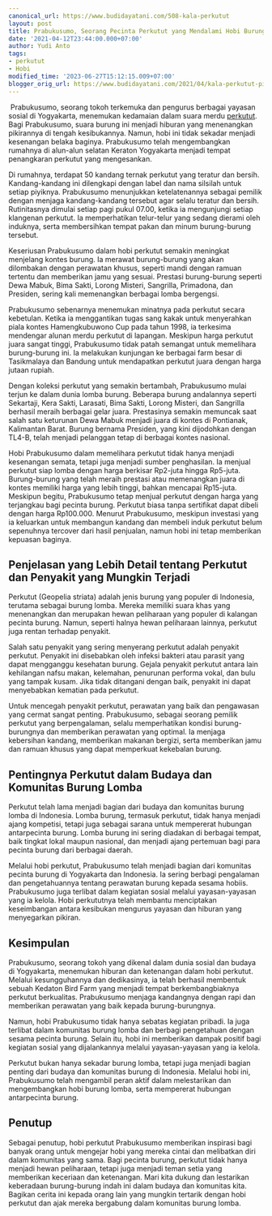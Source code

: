 ```yaml
---
canonical_url: https://www.budidayatani.com/508-kala-perkutut
layout: post
title: Prabukusumo, Seorang Pecinta Perkutut yang Mendalami Hobi Burung Lomba
date: '2021-04-12T23:44:00.000+07:00'
author: Yudi Anto
tags:
- perkutut
- Hobi
modified_time: '2023-06-27T15:12:15.009+07:00'
blogger_orig_url: https://www.budidayatani.com/2021/04/kala-perkutut-pikat-para-bangsawan.html
---
```


<p>&nbsp;Prabukusumo, seorang tokoh terkemuka dan pengurus berbagai yayasan sosial di Yogyakarta, menemukan kedamaian dalam suara merdu <a href="https://www.budidayatani.com/search/label/perkutut">perkutut</a>. Bagi Prabukusumo, suara burung ini menjadi hiburan yang menenangkan pikirannya di tengah kesibukannya. Namun, hobi ini tidak sekadar menjadi kesenangan belaka baginya. Prabukusumo telah mengembangkan rumahnya di alun-alun selatan Keraton Yogyakarta menjadi tempat penangkaran perkutut yang mengesankan.</p><p>Di rumahnya, terdapat 50 kandang ternak perkutut yang teratur dan bersih. Kandang-kandang ini dilengkapi dengan label dan nama silsilah untuk setiap piyiknya. Prabukusumo menunjukkan ketelatenannya sebagai pemilik dengan menjaga kandang-kandang tersebut agar selalu teratur dan bersih. Rutinitasnya dimulai setiap pagi pukul 07.00, ketika ia mengunjungi setiap klangenan perkutut. Ia memperhatikan telur-telur yang sedang dierami oleh induknya, serta membersihkan tempat pakan dan minum burung-burung tersebut.</p><p>Keseriusan Prabukusumo dalam hobi perkutut semakin meningkat menjelang kontes burung. Ia merawat burung-burung yang akan dilombakan dengan perawatan khusus, seperti mandi dengan ramuan tertentu dan memberikan jamu yang sesuai. Prestasi burung-burung seperti Dewa Mabuk, Bima Sakti, Lorong Misteri, Sangrilla, Primadona, dan Presiden, sering kali memenangkan berbagai lomba bergengsi.</p><p>Prabukusumo sebenarnya menemukan minatnya pada perkutut secara kebetulan. Ketika ia menggantikan tugas sang kakak untuk menyerahkan piala kontes Hamengkubuwono Cup pada tahun 1998, ia terkesima mendengar alunan merdu perkutut di lapangan. Meskipun harga perkutut juara sangat tinggi, Prabukusumo tidak patah semangat untuk memelihara burung-burung ini. Ia melakukan kunjungan ke berbagai farm besar di Tasikmalaya dan Bandung untuk mendapatkan perkutut juara dengan harga jutaan rupiah.</p><p>Dengan koleksi perkutut yang semakin bertambah, Prabukusumo mulai terjun ke dalam dunia lomba burung. Beberapa burung andalannya seperti Sekartaji, Kera Sakti, Larasati, Bima Sakti, Lorong Misteri, dan Sangrilla berhasil meraih berbagai gelar juara. Prestasinya semakin memuncak saat salah satu keturunan Dewa Mabuk menjadi juara di kontes di Pontianak, Kalimantan Barat. Burung bernama Presiden, yang kini dijodohkan dengan TL4-B, telah menjadi pelanggan tetap di berbagai kontes nasional.</p><p>Hobi Prabukusumo dalam memelihara perkutut tidak hanya menjadi kesenangan semata, tetapi juga menjadi sumber penghasilan. Ia menjual perkutut siap lomba dengan harga berkisar Rp2-juta hingga Rp5-juta. Burung-burung yang telah meraih prestasi atau memenangkan juara di kontes memiliki harga yang lebih tinggi, bahkan mencapai Rp15-juta. Meskipun begitu, Prabukusumo tetap menjual perkutut dengan harga yang terjangkau bagi pecinta burung. Perkutut biasa tanpa sertifikat dapat dibeli dengan harga Rp100.000. Menurut Prabukusumo, meskipun investasi yang ia keluarkan untuk membangun kandang dan membeli induk perkutut belum sepenuhnya tercover dari hasil penjualan, namun hobi ini tetap memberikan kepuasan baginya.</p><h2>Penjelasan yang Lebih Detail tentang Perkutut dan Penyakit yang Mungkin Terjadi</h2><p>Perkutut (Geopelia striata) adalah jenis burung yang populer di Indonesia, terutama sebagai burung lomba. Mereka memiliki suara khas yang menenangkan dan merupakan hewan peliharaan yang populer di kalangan pecinta burung. Namun, seperti halnya hewan peliharaan lainnya, perkutut juga rentan terhadap penyakit.</p><p>Salah satu penyakit yang sering menyerang perkutut adalah penyakit perkutut. Penyakit ini disebabkan oleh infeksi bakteri atau parasit yang dapat mengganggu kesehatan burung. Gejala penyakit perkutut antara lain kehilangan nafsu makan, kelemahan, penurunan performa vokal, dan bulu yang tampak kusam. Jika tidak ditangani dengan baik, penyakit ini dapat menyebabkan kematian pada perkutut.</p><p>Untuk mencegah penyakit perkutut, perawatan yang baik dan pengawasan yang cermat sangat penting. Prabukusumo, sebagai seorang pemilik perkutut yang berpengalaman, selalu memperhatikan kondisi burung-burungnya dan memberikan perawatan yang optimal. Ia menjaga kebersihan kandang, memberikan makanan bergizi, serta memberikan jamu dan ramuan khusus yang dapat memperkuat kekebalan burung.</p><h2>Pentingnya Perkutut dalam Budaya dan Komunitas Burung Lomba</h2><p>Perkutut telah lama menjadi bagian dari budaya dan komunitas burung lomba di Indonesia. Lomba burung, termasuk perkutut, tidak hanya menjadi ajang kompetisi, tetapi juga sebagai sarana untuk mempererat hubungan antarpecinta burung. Lomba burung ini sering diadakan di berbagai tempat, baik tingkat lokal maupun nasional, dan menjadi ajang pertemuan bagi para pecinta burung dari berbagai daerah.</p><p>Melalui hobi perkutut, Prabukusumo telah menjadi bagian dari komunitas pecinta burung di Yogyakarta dan Indonesia. Ia sering berbagi pengalaman dan pengetahuannya tentang perawatan burung kepada sesama hobiis. Prabukusumo juga terlibat dalam kegiatan sosial melalui yayasan-yayasan yang ia kelola. Hobi perkututnya telah membantu menciptakan keseimbangan antara kesibukan mengurus yayasan dan hiburan yang menyegarkan pikiran.</p><h2>Kesimpulan</h2><p>Prabukusumo, seorang tokoh yang dikenal dalam dunia sosial dan budaya di Yogyakarta, menemukan hiburan dan ketenangan dalam hobi perkutut. Melalui kesungguhannya dan dedikasinya, ia telah berhasil membentuk sebuah Kedaton Bird Farm yang menjadi tempat berkembangbiaknya perkutut berkualitas. Prabukusumo menjaga kandangnya dengan rapi dan memberikan perawatan yang baik kepada burung-burungnya.</p><p>Namun, hobi Prabukusumo tidak hanya sebatas kegiatan pribadi. Ia juga terlibat dalam komunitas burung lomba dan berbagi pengetahuan dengan sesama pecinta burung. Selain itu, hobi ini memberikan dampak positif bagi kegiatan sosial yang dijalankannya melalui yayasan-yayasan yang ia kelola.</p><p>Perkutut bukan hanya sekadar burung lomba, tetapi juga menjadi bagian penting dari budaya dan komunitas burung di Indonesia. Melalui hobi ini, Prabukusumo telah mengambil peran aktif dalam melestarikan dan mengembangkan hobi burung lomba, serta mempererat hubungan antarpecinta burung.</p><h2>Penutup</h2><p>Sebagai penutup, hobi perkutut Prabukusumo memberikan inspirasi bagi banyak orang untuk mengejar hobi yang mereka cintai dan melibatkan diri dalam komunitas yang sama. Bagi pecinta burung, perkutut tidak hanya menjadi hewan peliharaan, tetapi juga menjadi teman setia yang memberikan keceriaan dan ketenangan. Mari kita dukung dan lestarikan keberadaan burung-burung indah ini dalam budaya dan komunitas kita. Bagikan cerita ini kepada orang lain yang mungkin tertarik dengan hobi perkutut dan ajak mereka bergabung dalam komunitas burung lomba.</p>